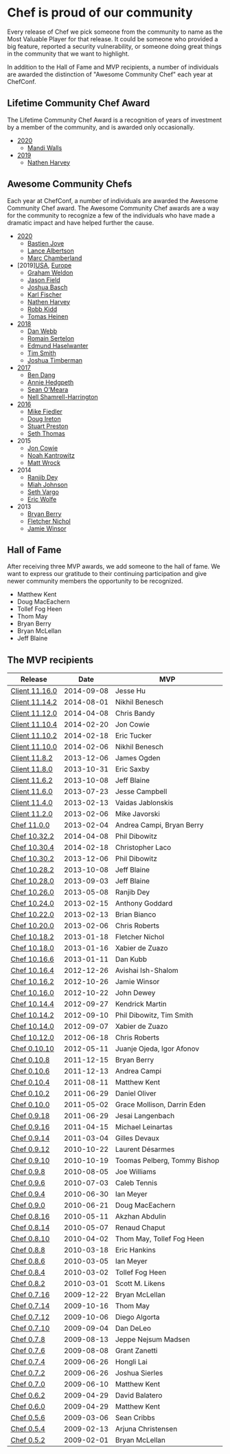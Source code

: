 # Chef is proud of our community

Every release of Chef we pick someone from the community to name as the Most Valuable Player for that release. It could be someone who provided a big feature, reported a security vulnerability, or someone doing great things in the community that we want to highlight.

In addition to the Hall of Fame and MVP recipients, a number of individuals are awarded the distinction
of "Awesome Community Chef" each year at ChefConf.

## Lifetime Community Chef Award

The Lifetime Community Chef Award is a recognition of years of investment by a member of the community, and is awarded only occasionally.

- [2020](https://blog.chef.io/congratulations-awesome-community-chefs-2020/)
  - [Mandi Walls](https://github.com/lnxchk)
- [2019](https://blog.chef.io/congratulations-to-our-2019-awesome-community-chefs/)
  - [Nathen Harvey](https://github.com/NathenHarvey)

## Awesome Community Chefs

Each year at ChefConf, a number of individuals are awarded the Awesome Community Chef award. The Awesome Community Chef awards are a way for the community to recognize a few of the individuals who have made a dramatic impact and have helped further the cause.

- [2020](https://blog.chef.io/congratulations-awesome-community-chefs-2020/)
  - [Bastien Jove](https://github.com/tensibai)
  - [Lance Albertson](https://github.com/ramereth)
  - [Marc Chamberland](https://github.com/bobchaos)
- [2019][USA](https://blog.chef.io/congratulations-to-our-2019-awesome-community-chefs/), [Europe](https://blog.chef.io/congratulations-to-our-chefconf-london-2019-award-winners/)
  - [Graham Weldon](https://github.com/predominant)
  - [Jason Field](https://github.com/xorima)
  - [Joshua Basch](https://github.com/HT154)
  - [Karl Fischer](https://github.com/kmf)
  - [Nathen Harvey](https://github.com/NathenHarvey)
  - [Robb Kidd](https://github.com/RobbKidd)
  - [Tomas Heinen](https://github.com/tecracer-theinen)
- [2018](https://blog.chef.io/2018/05/24/2018-awesome-community-chefs/)
  - [Dan Webb](https://github.com/damacus)
  - [Romain Sertelon](https://github.com/rsertelon)
  - [Edmund Haselwanter](https://github.com/ehaselwanter)
  - [Tim Smith](https://github.com/tas50)
  - [Joshua Timberman](https://github.com/jtimberman)
- [2017](https://blog.chef.io/2017/06/08/awesome-community-chefs-2017-award-winners/)
  - [Ben Dang](https://github.com/bdangit)
  - [Annie Hedgpeth](https://github.com/anniehedgpeth)
  - [Sean O'Meara](https://github.com/someara)
  - [Nell Shamrell-Harrington](https://github.com/nellshamrell)
- [2016](https://blog.chef.io/2016/08/31/awesome-community-chefs-2016/)
  - [Mike Fiedler](https://github.com/miketheman)
  - [Doug Ireton](https://github.com/dougireton)
  - [Stuart Preston](https://github.com/stuartpreston)
  - [Seth Thomas](https://github.com/cheeseplus)
- 2015
  - [Jon Cowie](https://github.com/jonlives)
  - [Noah Kantrowitz](https://github.com/coderanger)
  - [Matt Wrock](https://github.com/mwrock)
- 2014
  - [Ranjib Dey](https://github.com/ranjib)
  - [Miah Johnson](https://github.com/miah)
  - [Seth Vargo](https://github.com/sethvargo)
  - [Eric Wolfe](https://github.com/atomic-penguin)
- 2013
  - [Bryan Berry](https://github.com/bryanwb)
  - [Fletcher Nichol](https://github.com/fnichol)
  - [Jamie Winsor](https://github.com/reset)

## Hall of Fame

After receiving three MVP awards, we add someone to the hall of fame. We want to express our gratitude to their continuing participation and give newer community members the opportunity to be recognized.

- Matthew Kent
- Doug MacEachern
- Tollef Fog Heen
- Thom May
- Bryan Berry
- Bryan McLellan
- Jeff Blaine

## The MVP recipients

| Release | Date | MVP |
|---------|------|-----|
| [Client 11.16.0](https://www.chef.io/blog/2014/09/08/release-chef-client-11-16-0-ohai-7-4-0/) | 2014-09-08 | Jesse Hu |
| [Client 11.14.2](https://www.chef.io/blog/2014/08/01/release-chef-client-11-14-2/) | 2014-08-01 | Nikhil Benesch |
| [Client 11.12.0](https://www.chef.io/blog/2014/04/08/release-chef-client-11-12-0-10-32-2/) | 2014-04-08 | Chris Bandy |
| [Client 11.10.4](https://www.chef.io/blog/2014/02/20/chef-client-patch-release-11-10-4/) | 2014-02-20 | Jon Cowie |
| [Client 11.10.2](https://www.chef.io/blog/2014/02/18/chef-client-release-11-10-2-10-30-4/) | 2014-02-18 | Eric Tucker |
| [Client 11.10.0](https://www.chef.io/blog/2014/02/06/chef-client-11-10-0-release/) | 2014-02-06 | Nikhil Benesch |
| [Client 11.8.2](https://www.chef.io/blog/2013/12/06/release-chef-client-10-30-2-11-8-2-mixlib-shellout-1-3-0/) | 2013-12-06 | James Ogden |
| [Client 11.8.0](https://www.chef.io/blog/2013/10/31/release-chef-client-11-8-0-ohai-6-20-0/) | 2013-10-31 | Eric Saxby |
| [Client 11.6.2](https://www.chef.io/blog/2013/10/08/release-chef-client-11-6-2-10-28-2/) | 2013-10-08 | Jeff Blaine |
| [Client 11.6.0](https://www.chef.io/blog/2013/07/23/chef-client-11-6-0-ohai-6-18-0-and-more/) | 2013-07-23 | Jesse Campbell |
| [Client 11.4.0](https://www.chef.io/blog/2013/02/13/chef-client-11-4-0-10-22-0-released/) | 2013-02-13 | Vaidas Jablonskis |
| [Client 11.2.0](https://www.chef.io/blog/2013/02/07/chef-client-11-2-0-10-20-0-released/) | 2013-02-06 | Mike Javorski |
| [Chef 11.0.0](https://www.chef.io/blog/2013/02/04/chef-11-released/) | 2013-02-04 | Andrea Campi, Bryan Berry |
| [Chef 10.32.2](https://www.chef.io/blog/2014/04/08/release-chef-client-11-12-0-10-32-2/) | 2014-04-08 | Phil Dibowitz |
| [Chef 10.30.4](https://www.chef.io/blog/2014/02/18/chef-client-release-11-10-2-10-30-4/) | 2014-02-18 | Christopher Laco |
| [Chef 10.30.2](https://www.chef.io/blog/2013/12/06/release-chef-client-10-30-2-11-8-2-mixlib-shellout-1-3-0/) | 2013-12-06 | Phil Dibowitz |
| [Chef 10.28.2](https://www.chef.io/blog/2013/10/08/release-chef-client-11-6-2-10-28-2/) | 2013-10-08 | Jeff Blaine |
| [Chef 10.28.0](https://www.chef.io/blog/2013/09/03/chef-10-28-0-released/) | 2013-09-03 | Jeff Blaine |
| [Chef 10.26.0](https://www.chef.io/blog/2013/05/08/chef-10-26-0-released/) | 2013-05-08 | Ranjib Dey |
| [Chef 10.24.0](https://www.chef.io/blog/2013/02/15/chef-server-11-0-6-and-10-24-0-released/) | 2013-02-15 | Anthony Goddard |
| [Chef 10.22.0](https://www.chef.io/blog/2013/02/13/chef-client-11-4-0-10-22-0-released/) | 2013-02-13 | Brian Bianco |
| [Chef 10.20.0](https://www.chef.io/blog/2013/02/07/chef-client-11-2-0-10-20-0-released/) | 2013-02-06 | Chris Roberts |
| [Chef 10.18.2](https://www.chef.io/blog/2013/01/18/chef-10-18-2-bugfix-release/) | 2013-01-18 | Fletcher Nichol |
| [Chef 10.18.0](https://www.chef.io/blog/2013/01/16/chef-10-18-0-released/) | 2013-01-16 | Xabier de Zuazo |
| [Chef 10.16.6](https://www.chef.io/blog/2013/01/11/chef-10-16-6-security-release/) | 2013-01-11 | Dan Kubb |
| [Chef 10.16.4](https://www.chef.io/blog/2012/12/26/chef-10-16-4-released/) | 2012-12-26 | Avishai Ish-Shalom |
| [Chef 10.16.2](https://www.chef.io/blog/2012/10/26/chef-10-16-2-released/) | 2012-10-26 | Jamie Winsor |
| [Chef 10.16.0](https://www.chef.io/blog/2012/10/22/chef-10-16-0-released/) | 2012-10-22 | John Dewey |
| [Chef 10.14.4](https://www.chef.io/blog/2012/09/28/chef-10-14-4-released/) | 2012-09-27 | Kendrick Martin |
| [Chef 10.14.2](https://www.chef.io/blog/2012/09/11/chef-10-14-2-released/) | 2012-09-10 | Phil Dibowitz, Tim Smith |
| [Chef 10.14.0](https://www.chef.io/blog/2012/09/07/chef-10-14-0-released/) | 2012-09-07 | Xabier de Zuazo |
| [Chef 10.12.0](https://www.chef.io/blog/2012/06/19/chef-10-12-0-released/) | 2012-06-18 | Chris Roberts |
| [Chef 0.10.10](https://www.chef.io/blog/2012/05/11/chef-0-10-10-released/) | 2012-05-11 | Juanje Ojeda, Igor Afonov |
| [Chef 0.10.8](https://www.chef.io/blog/2011/12/15/chef-0-10-8-released/) | 2011-12-15 | Bryan Berry |
| [Chef 0.10.6](https://www.chef.io/blog/2011/12/14/chef-0-10-6-released/) | 2011-12-13 | Andrea Campi |
| [Chef 0.10.4](https://www.chef.io/blog/2011/08/11/chef-0-10-4-released/) | 2011-08-11 | Matthew Kent |
| [Chef 0.10.2](https://www.chef.io/blog/2011/06/29/chef-0-10-2-and-0-9-18-released/) | 2011-06-29 | Daniel Oliver |
| [Chef 0.10.0](https://www.chef.io/blog/2011/05/02/chef-0-10-0-released/) | 2011-05-02 | Grace Mollison, Darrin Eden |
| [Chef 0.9.18](https://www.chef.io/blog/2011/06/29/chef-0-10-2-and-0-9-18-released/) | 2011-06-29 | Jesai Langenbach |
| [Chef 0.9.16](https://www.chef.io/blog/2011/04/15/chef-0-9-16-released/) | 2011-04-15 | Michael Leinartas |
| [Chef 0.9.14](https://www.chef.io/blog/2011/03/04/chef-0-9-14-released/) | 2011-03-04 | Gilles Devaux |
| [Chef 0.9.12](https://www.chef.io/blog/2010/10/22/chef-0-9-12-released/) | 2010-10-22 | Laurent Désarmes |
| [Chef 0.9.10](https://www.chef.io/blog/2010/10/19/chef-0-9-10-ohai-0-5-8-and-mixliblog-1-2-0-released/) | 2010-10-19 | Toomas Pelberg, Tommy Bishop |
| [Chef 0.9.8](https://www.chef.io/blog/2010/08/05/chef-0-9-8-and-mixlib-authentication-1-1-4-released/) | 2010-08-05 | Joe Williams |
| [Chef 0.9.6](https://www.chef.io/blog/2010/07/03/chef-0-9-6-released/) | 2010-07-03 | Caleb Tennis |
| [Chef 0.9.4](https://www.chef.io/blog/2010/06/30/chef-0-9-4-released/) | 2010-06-30 | Ian Meyer |
| [Chef 0.9.0](https://www.chef.io/blog/2010/06/21/chef-0-9-0-and-ohai-0-5-6-released/) | 2010-06-21 | Doug MacEachern |
| [Chef 0.8.16](https://www.chef.io/blog/2010/05/11/chef-0-8-16-and-ohai-0-5-4-release/) | 2010-05-11 | Akzhan Abdulin |
| [Chef 0.8.14](https://www.chef.io/blog/2010/05/07/chef-0-8-14-release/) | 2010-05-07 | Renaud Chaput |
| [Chef 0.8.10](https://www.chef.io/blog/2010/04/02/chef-0-8-10-release/) | 2010-04-02 | Thom May, Tollef Fog Heen |
| [Chef 0.8.8](https://www.chef.io/blog/2010/03/18/chef-0-8-8-release/) | 2010-03-18 | Eric Hankins |
| [Chef 0.8.6](https://www.chef.io/blog/2010/03/05/chef-0-8-6-release/) | 2010-03-05 | Ian Meyer |
| [Chef 0.8.4](https://www.chef.io/blog/2010/03/02/chef-0-8-4-release/) | 2010-03-02 | Tollef Fog Heen |
| [Chef 0.8.2](https://www.chef.io/blog/2010/03/01/chef-0-8-2-release/) | 2010-03-01 | Scott M. Likens |
| [Chef 0.7.16](https://www.chef.io/blog/2009/12/22/chef-0-7-16-release/) | 2009-12-22 | Bryan McLellan |
| [Chef 0.7.14](https://www.chef.io/blog/2009/10/26/chef-0-7-14-ohai-0-3-6-releases/) | 2009-10-16 | Thom May |
| [Chef 0.7.12](https://www.chef.io/blog/2009/10/06/chef-0-7-12rc0-ohai-0-3-4rc0-releases/) | 2009-10-06 | Diego Algorta |
| [Chef 0.7.10](https://www.chef.io/blog/2009/09/04/chef-0-7-10-release/) | 2009-09-04 | Dan DeLeo |
| [Chef 0.7.8](https://www.chef.io/blog/2009/08/13/chef-0-7-8-release/) | 2009-08-13 | Jeppe Nejsum Madsen |
| [Chef 0.7.6](https://www.chef.io/blog/2009/08/08/chef-0-7-6-release/) | 2009-08-08 | Grant Zanetti |
| [Chef 0.7.4](https://www.chef.io/blog/2009/06/26/back-to-back-chef-0-7-2-and-chef-0-7-4-released/) | 2009-06-26 | Hongli Lai |
| [Chef 0.7.2](https://www.chef.io/blog/2009/06/26/back-to-back-chef-0-7-2-and-chef-0-7-4-released/) | 2009-06-26 | Joshua Sierles |
| [Chef 0.7.0](https://www.chef.io/blog/2009/06/10/chef-0-7-0-release/) | 2009-06-10 | Matthew Kent |
| [Chef 0.6.2](https://www.chef.io/blog/2009/04/29/chef-0-6-2-release/) | 2009-04-29 | David Balatero |
| [Chef 0.6.0](https://www.chef.io/blog/2009/04/29/chef-0-6-0-release/) | 2009-04-29 | Matthew Kent |
| [Chef 0.5.6](https://www.chef.io/blog/2009/03/06/chef-0-5-6/) | 2009-03-06 | Sean Cribbs |
| [Chef 0.5.4](https://www.chef.io/blog/2009/02/13/chef-0-5-4/) | 2009-02-13 | Arjuna Christensen |
| [Chef 0.5.2](https://www.chef.io/blog/2009/02/01/chef-0-5-2-and-ohai-0-1-4/) | 2009-02-01 | Bryan McLellan |

